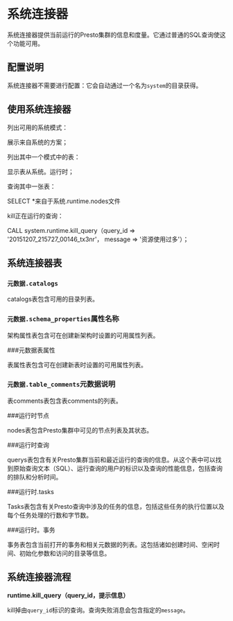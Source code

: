 系统连接器
================

系统连接器提供当前运行的Presto集群的信息和度量。它通过普通的SQL查询使这个功能可用。

配置说明
-------------

系统连接器不需要进行配置：它会自动通过一个名为`system`的目录获得。

使用系统连接器
--------------------------

列出可用的系统模式：

展示来自系统的方案；

列出其中一个模式中的表：

显示表从系统。运行时；

查询其中一张表：

SELECT *来自于系统.runtime.nodes文件

kill正在运行的查询：

CALL system.runtime.kill_query（query_id => '20151207_215727_00146_tx3nr'， message => '资源使用过多'）；

系统连接器表
-----------------------

### `元数据.catalogs`

catalogs表包含可用的目录列表。

### `元数据.schema_properties`属性名称

架构属性表包含可在创建新架构时设置的可用属性列表。

###元数据表属性

表属性表包含可在创建新表时设置的可用属性列表。

### `元数据.table_comments`元数据说明

表comments表包含表comments的列表。

###运行时节点

nodes表包含Presto集群中可见的节点列表及其状态。

###运行时查询

querys表包含有关Presto集群当前和最近运行的查询的信息。从这个表中可以找到原始查询文本（SQL）、运行查询的用户的标识以及查询的性能信息，包括查询的排队和分析时间。

###运行时.tasks

Tasks表包含有关Presto查询中涉及的任务的信息，包括这些任务的执行位置以及每个任务处理的行数和字节数。

###运行时。事务

事务表包含当前打开的事务和相关元数据的列表。这包括诸如创建时间、空闲时间、初始化参数和访问的目录等信息。

系统连接器流程
---------------------------

**runtime.kill\_query（query\_id，提示信息）**

kill掉由`query_id`标识的查询。查询失败消息会包含指定的`message`。

